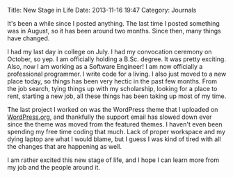 Title: New Stage in Life
Date: 2013-11-16 19:47
Category: Journals

It's been a while since I posted anything. The last time I posted something was in August, so it has been around two months. Since then, many things have changed.

I had my last day in college on July. I had my convocation ceremony on October, so yep. I am officially holding a B.Sc. degree. It was pretty exciting. Also, now I am working as a Software Engineer! I am now officially a professional programmer. I write code for a living. I also just moved to a new place today, so things has been very hectic in the past few months. From the job search, tying things up with my scholarship, looking for a place to rent, starting a new job, all these things has been taking up most of my time.

The last project I worked on was the WordPress theme that I uploaded on [WordPress.org](http://wordpress.org/themes/mog/), and thankfully the support email has slowed down ever since the theme was moved from the featured themes. I haven't even been spending my free time coding that much. Lack of proper workspace and my dying laptop are what I would blame, but I guess I was kind of tired with all the changes that are happening as well.

I am rather excited this new stage of life, and I hope I can learn more from my job and the people around it.
